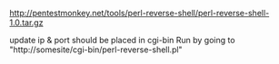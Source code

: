 
http://pentestmonkey.net/tools/perl-reverse-shell/perl-reverse-shell-1.0.tar.gz

update ip & port
should be placed in cgi-bin
Run by going to "http://somesite/cgi-bin/perl-reverse-shell.pl"

